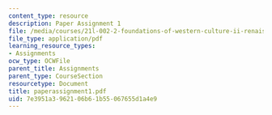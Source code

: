 ```yaml
---
content_type: resource
description: Paper Assignment 1
file: /media/courses/21l-002-2-foundations-of-western-culture-ii-renaissance-to-modernity-spring-2003/7e3951a3962106b61b55067655d1a4e9_paperassignment1.pdf
file_type: application/pdf
learning_resource_types:
- Assignments
ocw_type: OCWFile
parent_title: Assignments
parent_type: CourseSection
resourcetype: Document
title: paperassignment1.pdf
uid: 7e3951a3-9621-06b6-1b55-067655d1a4e9
---
```


